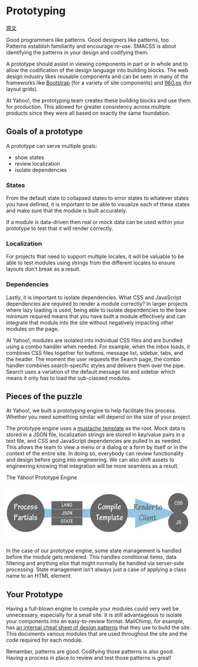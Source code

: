 # Prototyping

[原文](https://smacss.com/book/prototyping)

Good programmers like patterns. Good designers like patterns, too. Patterns establish familiarity and encourage re-use. SMACSS is about identifying the patterns in your design and codifying them.

A prototype should assist in viewing components in part or in whole and to allow the codification of the design language into building blocks. The web design industry likes reusable components and can be seen in many of the frameworks like [Bootstrap](http://twitter.github.com/bootstrap/) (for a variety of site components) and [960.gs](http://960.gs/) (for layout grids).

At Yahoo!, the prototyping team creates these building blocks and use them for production. This allowed for greater consistency across multiple products since they were all based on exactly the same foundation.

## Goals of a prototype

A prototype can serve multiple goals:

* show states
* review localization
* isolate dependencies

### States

From the default state to collapsed states to error states to whatever states you have defined, it is important to be able to visualize each of these states and make sure that the module is built accurately.

If a module is data-driven then real or mock data can be used within your prototype to test that it will render correctly.

### Localization

For projects that need to support multiple locales, it will be valuable to be able to test modules using strings from the different locales to ensure layouts don’t break as a result.

### Dependencies

Lastly, it is important to isolate dependencies. What CSS and JavaScript dependencies are required to render a module correctly? In larger projects where lazy loading is used, being able to isolate dependencies to the bare minimum required means that you have built a module effectively and can integrate that module into the site without negatively impacting other modules on the page.

At Yahoo!, modules are isolated into individual CSS files and are bundled using a combo handler when needed. For example, when the inbox loads, it combines CSS files together for buttons, message list, sidebar, tabs, and the header. The moment the user requests the Search page, the combo handler combines search-specific styles and delivers them over the pipe. Search uses a variation of the default message list and sidebar which means it only has to load the sub-classed modules.

## Pieces of the puzzle

At Yahoo!, we built a prototyping engine to help facilitate this process. Whether you need something similar will depend on the size of your project.

The prototype engine uses a [mustache template](http://mustache.github.com/) as the root. Mock data is stored in a JSON file, localization strings are stored in key/value pairs in a text file, and CSS and JavaScript dependencies are pulled in as needed. This allows the team to view a menu or a dialog or a form by itself or in the context of the entire site. In doing so, everybody can review functionality and design before going into engineering. We can also shift assets to engineering knowing that integration will be more seamless as a result.



The Yahoo! Prototype Engine

![The prototype workflow.](media/prototype-1.png)

In the case of our prototype engine, some state management is handled before the module gets rendered. This handles conditional items, data filtering and anything else that might normally be handled via server-side processing. State management isn’t always just a case of applying a class name to an HTML element.

## Your Prototype

Having a full-blown engine to compile your modules could very well be unnecessary, especially for a small site. It is still advantageous to isolate your components into an easy-to-review format. MailChimp, for example, has [an internal cheat sheet of design patterns](http://www.flickr.com/photos/aarronwalter/5579386649/) that they use to build the site. This documents various modules that are used throughout the site and the code required for each module.

Remember, patterns are good. Codifying those patterns is also good. Having a process in place to review and test those patterns is great!

